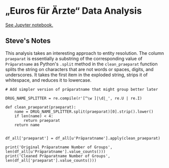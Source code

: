# „Euros für Ärzte“ Data Analysis

[See Jupyter notebook.](awb_meldungen.ipynb)

## Steve's Notes


This analysis takes an interesting approach to entity resolution. The column `praeparat` is essentially a substring of the corresponding value of `Präparatname` as Python's `.split` method in the `clean_praeparat` function splits the string on characters that are not words or spaces, digits, and underscores. It takes the first item in the exploded string, strips it of whitespace, and reduces it to lowercase.

```
# Add simpler version of präparatname that might group better later

DRUG_NAME_SPLITTER = re.compile(r'[^\w ]|\d|_', re.U | re.I)

def clean_praeparat(praeparat):
    name = DRUG_NAME_SPLITTER.split(praeparat)[0].strip().lower()
    if len(name) < 4:
        return praeparat
    return name


df_all['praeparat'] = df_all[u'Präparatname'].apply(clean_praeparat)

print('Original Präparatname Number of Groups', len(df_all[u'Präparatname'].value_counts()))
print('Cleaned Präparatname Number of Groups', len(df_all['praeparat'].value_counts()))
```
